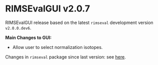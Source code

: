 # RIMSEvalGUI v2.0.7

RIMSEvalGUI release based on the latest `rimseval` development version `v2.0.0.dev6`.

**Main Changes to GUI:**
- Allow user to select normalization isotopes.

Changes in `rimseval` package since last version: see [here](https://github.com/RIMS-Code/RIMSEval/releases/tag/v2.0.0.dev6).
